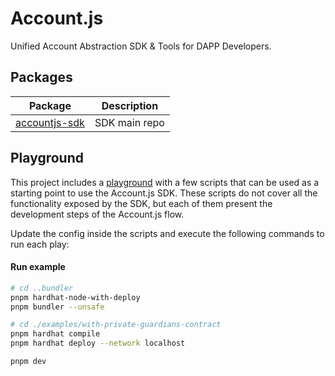 # Account.js

Unified Account Abstraction SDK & Tools for DAPP Developers.

## Packages

| Package | Description |
| ------- | ----------- |
| [accountjs-sdk](https://github.com/accountjs/account.js-next/tree/main/packages/sdk) | SDK main repo

## Playground

This project includes a [playground](https://github.com/accountjs/account.js-next/tree/main/packages/playground) with a few scripts that can be used as a starting point to use the Account.js SDK. These scripts do not cover all the functionality exposed by the SDK, but each of them present the development steps of the Account.js flow.

Update the config inside the scripts and execute the following commands to run each play:

#### Run example
```bash
# cd ..bundler
pnpm hardhat-node-with-deploy
pnpm bundler --unsafe

# cd ./examples/with-private-guardians-contract
pnpm hardhat compile
pnpm hardhat deploy --network localhost

pnpm dev
```
